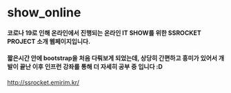 # show_online
#### 코로나 19로 인해 온라인에서 진행되는 온라인 IT SHOW를 위한 SSROCKET PROJECT 소개 웹페이지입니다.
#### 짧은시간 안에 bootstrap을 처음 다뤄보게 되었는데, 상당히 간편하고 흥미가 있어서 개발이 끝난 이후 인프런 강좌를 통해 더 자세히 공부 중 입니다 :D

http://ssrocket.emirim.kr/
